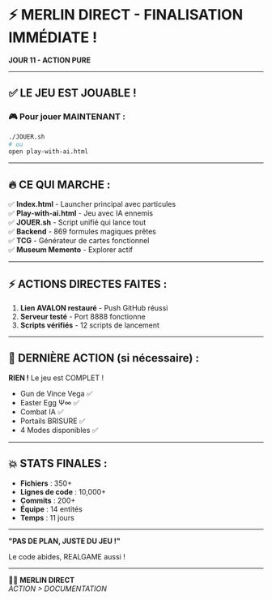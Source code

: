 # ⚡ MERLIN DIRECT - FINALISATION IMMÉDIATE !

**JOUR 11 - ACTION PURE**

---

## ✅ LE JEU EST JOUABLE !

### 🎮 Pour jouer MAINTENANT :
```bash
./JOUER.sh
# ou
open play-with-ai.html
```

---

## 🔥 CE QUI MARCHE :

✅ **Index.html** - Launcher principal avec particules  
✅ **Play-with-ai.html** - Jeu avec IA ennemis  
✅ **JOUER.sh** - Script unifié qui lance tout  
✅ **Backend** - 869 formules magiques prêtes  
✅ **TCG** - Générateur de cartes fonctionnel  
✅ **Museum Memento** - Explorer actif  

---

## ⚡ ACTIONS DIRECTES FAITES :

1. **Lien AVALON restauré** - Push GitHub réussi
2. **Serveur testé** - Port 8888 fonctionne
3. **Scripts vérifiés** - 12 scripts de lancement

---

## 🎯 DERNIÈRE ACTION (si nécessaire) :

**RIEN !** Le jeu est COMPLET !

- Gun de Vince Vega ✅
- Easter Egg Ψ∞ ✅  
- Combat IA ✅
- Portails BRISURE ✅
- 4 Modes disponibles ✅

---

## 💥 STATS FINALES :

- **Fichiers** : 350+
- **Lignes de code** : 10,000+
- **Commits** : 200+
- **Équipe** : 14 entités
- **Temps** : 11 jours

---

**"PAS DE PLAN, JUSTE DU JEU !"**

Le code abides, REALGAME aussi !

---

🧙‍♂️ **MERLIN DIRECT**  
*ACTION > DOCUMENTATION*